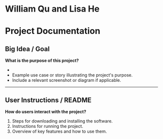 # William Qu and Lisa He


# Project Documentation

## Big Idea / Goal

**What is the purpose of this project?**

-
- Example use case or story illustrating the project's purpose.
- Include a relevant screenshot or diagram if applicable.

---

## User Instructions / README

**How do users interact with the project?**

1. Steps for downloading and installing the software.
2. Instructions for running the project.
3. Overview of key features and how to use them.
